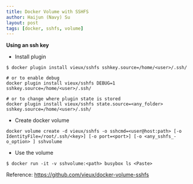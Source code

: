 ```yaml
---
title: Docker Volume with SSHFS
author: Haijun (Navy) Su
layout: post
tags: [docker, sshfs, volume]
---
```


**Using an ssh key**

* Install plugin

```shell
$ docker plugin install vieux/sshfs sshkey.source=/home/<user>/.ssh/

# or to enable debug
docker plugin install vieux/sshfs DEBUG=1 sshkey.source=/home/<user>/.ssh/

# or to change where plugin state is stored
docker plugin install vieux/sshfs state.source=<any_folder> sshkey.source=/home/<user>/.ssh/
```

* Create docker volume

```shell
docker volume create -d vieux/sshfs -o sshcmd=<user@host:path> [-o IdentityFile=/root/.ssh/<key>] [-o port=<port>] [-o <any_sshfs_-o_option> ] sshvolume
```

* Use the volume

```shell
$ docker run -it -v sshvolume:<path> busybox ls <Paste>
```


Reference: <https://github.com/vieux/docker-volume-sshfs>
